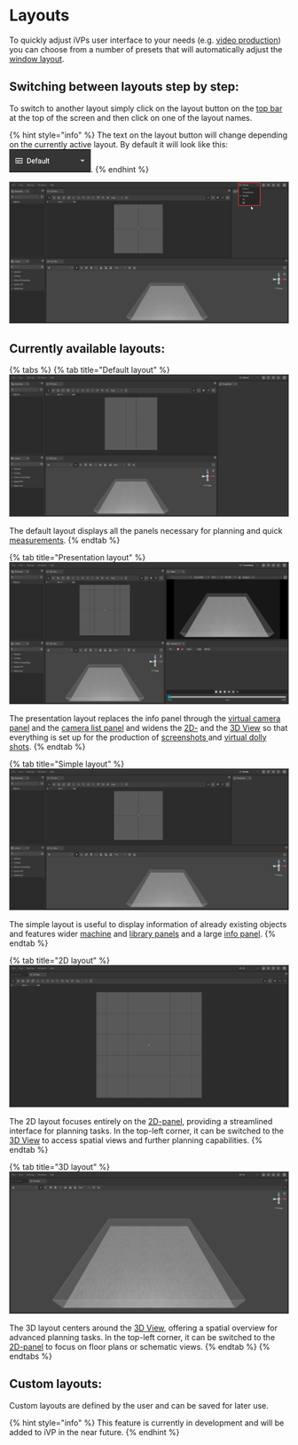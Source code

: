# Layouts

To quickly adjust iVPs user interface to your needs (e.g. [video production](../advanced-tools/virtual-cameras.md)) you can choose from a number of presets that will automatically adjust the [window layout](adjusting-the-ui.md).

## Switching between layouts step by step:

To switch to another layout simply click on the layout button on the [top bar](the-top-bar.md) at the top of the screen and then click on one of the layout names.

{% hint style="info" %}
The text on the layout button will change depending on the currently active layout. By default it will look like this: <img src="../../../.gitbook/assets/iVP_Planning_Layout_LayoutButton.png" alt="" data-size="line">.
{% endhint %}

![](../../../.gitbook/assets/iVP_Planning_UserInterface_Layout_LayoutsMenu.png)

## Currently available layouts:

{% tabs %}
{% tab title="Default layout" %}
![](../../../.gitbook/assets/iVP_Planning_UserInterface_Layout_DefaultLayout.png)

The default layout displays all the panels necessary for planning and quick [measurements](../advanced-tools/path-tool.md#measurements).
{% endtab %}

{% tab title="Presentation layout" %}
![](../../../.gitbook/assets/iVP_Planning_UserInterface_Layout_PresentationLayout.png)

The presentation layout replaces the info panel through the [virtual camera panel](virtual-camera-panel.md) and the [camera list panel](camera-list-panel.md) and widens the [2D-](the-2d-panel.md) and the [3D View](the-3d-view.md) so that everything is set up for the production of [screenshots ](../advanced-tools/creating-screenshots.md)and [virtual dolly shots](../advanced-tools/virtual-cameras.md).
{% endtab %}

{% tab title="Simple layout" %}
![](../../../.gitbook/assets/iVP_Planning_UserInterface_Layout_SimpleLayout.png)

The simple layout is useful to display information of already existing objects and features wider [machine](the-machine-list.md) and [library panels](library-panel.md) and a large [info panel](the-info-panel.md).
{% endtab %}

{% tab title="2D layout" %}
![](../../../.gitbook/assets/iVP_Planning_UserInterface_Layout_2DLayout.png)

The 2D layout focuses entirely on the [2D-panel](the-2d-panel.md), providing a streamlined interface for planning tasks. In the top-left corner,  it can be switched to the [3D View](the-3d-view.md) to access spatial views and further planning capabilities.
{% endtab %} 

{% tab title="3D layout" %}
![](../../../.gitbook/assets/iVP_Planning_UserInterface_Layout_3DLayout.png)

The 3D layout centers around the [3D View](the-3d-view.md), offering a spatial overview for advanced planning tasks. In the top-left corner, it can be switched to the [2D-panel](the-2d-panel.md) to focus on floor plans or schematic views.
{% endtab %}
{% endtabs %}

## Custom layouts:

Custom layouts are defined by the user and can be saved for later use.

{% hint style="info" %}
This feature is currently in development and will be added to iVP in the near future.
{% endhint %}
